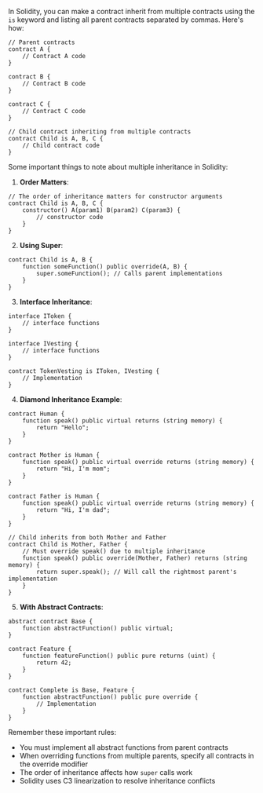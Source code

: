 In Solidity, you can make a contract inherit from multiple contracts using the `is` keyword and listing all parent contracts separated by commas. Here's how:

```solidity
// Parent contracts
contract A {
    // Contract A code
}

contract B {
    // Contract B code
}

contract C {
    // Contract C code
}

// Child contract inheriting from multiple contracts
contract Child is A, B, C {
    // Child contract code
}
```

Some important things to note about multiple inheritance in Solidity:

1. **Order Matters**:

```solidity
// The order of inheritance matters for constructor arguments
contract Child is A, B, C {
    constructor() A(param1) B(param2) C(param3) {
        // constructor code
    }
}
```

2. **Using Super**:

```solidity
contract Child is A, B {
    function someFunction() public override(A, B) {
        super.someFunction(); // Calls parent implementations
    }
}
```

3. **Interface Inheritance**:

```solidity
interface IToken {
    // interface functions
}

interface IVesting {
    // interface functions
}

contract TokenVesting is IToken, IVesting {
    // Implementation
}
```

4. **Diamond Inheritance Example**:

```solidity
contract Human {
    function speak() public virtual returns (string memory) {
        return "Hello";
    }
}

contract Mother is Human {
    function speak() public virtual override returns (string memory) {
        return "Hi, I'm mom";
    }
}

contract Father is Human {
    function speak() public virtual override returns (string memory) {
        return "Hi, I'm dad";
    }
}

// Child inherits from both Mother and Father
contract Child is Mother, Father {
    // Must override speak() due to multiple inheritance
    function speak() public override(Mother, Father) returns (string memory) {
        return super.speak(); // Will call the rightmost parent's implementation
    }
}
```

5. **With Abstract Contracts**:

```solidity
abstract contract Base {
    function abstractFunction() public virtual;
}

contract Feature {
    function featureFunction() public pure returns (uint) {
        return 42;
    }
}

contract Complete is Base, Feature {
    function abstractFunction() public pure override {
        // Implementation
    }
}
```

Remember these important rules:

- You must implement all abstract functions from parent contracts
- When overriding functions from multiple parents, specify all contracts in the override modifier
- The order of inheritance affects how `super` calls work
- Solidity uses C3 linearization to resolve inheritance conflicts
